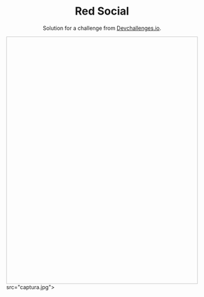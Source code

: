 <!-- Please update value in the {}  -->

<h1 align="center">Red Social</h1>

<div align="center">
   Solution for a challenge from  <a href="http://devchallenges.io" target="_blank">Devchallenges.io</a>.
</div>

<!-- OVERVIEW -->
<img align="center" width="800" height="650"> src="captura.jpg">